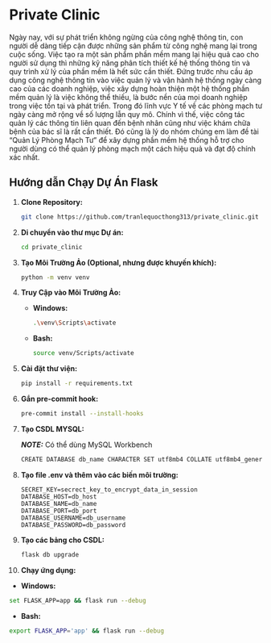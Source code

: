 # Private Clinic

Ngày nay, với sự phát triển không ngừng của công nghệ thông tin, con người dễ dàng tiếp cận được những sản phẩm từ công nghệ mang lại trong cuộc sống. Việc tạo ra một sản phẩm phần mềm mang lại hiệu quả cao cho người sử dụng thì những kỹ năng phân tích thiết kế hệ thống thông tin và quy trình xử lý của phần mềm là hết sức cần thiết. Đứng trước nhu cầu áp dụng công nghệ thông tin vào việc quản lý và vận hành hệ thống ngày càng cao của các doanh nghiệp, việc xây dựng hoàn thiện một hệ thống phần mềm quản lý là việc không thể thiếu, là bước nền của mọi doanh nghiệp trong việc tồn tại và phát triển. Trong đó lĩnh vực Y tế về các phòng mạch tư ngày càng mở rộng về số lượng lẫn quy mô. Chính vì thế, việc công tác quản lý các thông tin liên quan đến bệnh nhân cũng như việc khám chữa bệnh của bác sĩ là rất cần thiết. Đó cũng là lý do nhóm chúng em làm đề tài “Quản Lý Phòng Mạch Tư” để xây dựng phần mềm hệ thống hỗ trợ cho người dùng có thể quản lý phòng mạch một cách hiệu quả và đạt độ chính xác nhất.

## Hướng dẫn Chạy Dự Án Flask

1. **Clone Repository:**

   ```bash
   git clone https://github.com/tranlequocthong313/private_clinic.git
   ```

2. **Di chuyển vào thư mục Dự án:**

   ```bash
   cd private_clinic
   ```

3. **Tạo Môi Trường Ảo (Optional, nhưng được khuyến khích):**

   ```bash
   python -m venv venv
   ```

4. **Truy Cập vào Môi Trường Ảo:**

   - **Windows:**

     ```bash
     .\venv\Scripts\activate
     ```

   - **Bash:**
     ```bash
     source venv/Scripts/activate
     ```

5. **Cài đặt thư viện:**

   ```bash
   pip install -r requirements.txt
   ```

6. **Gắn pre-commit hook:**

   ```bash
   pre-commit install --install-hooks
   ```

7. **Tạo CSDL MYSQL:**

   **_NOTE:_** Có thể dùng MySQL Workbench

   ```bash
   CREATE DATABASE db_name CHARACTER SET utf8mb4 COLLATE utf8mb4_general_ci;
   ```

8. **Tạo file .env và thêm vào các biến môi trường:**

   ```
   SECRET_KEY=secrect_key_to_encrypt_data_in_session
   DATABASE_HOST=db_host
   DATABASE_NAME=db_name
   DATABASE_PORT=db_port
   DATABASE_USERNAME=db_username
   DATABASE_PASSWORD=db_password
   ```

9. **Tạo các bảng cho CSDL:**

   ```bash
   flask db upgrade
   ```

10. **Chạy ứng dụng:**

   - **Windows:**

   ```bash
   set FLASK_APP=app && flask run --debug
   ```

   - **Bash:**

   ```bash
   export FLASK_APP='app' && flask run --debug
   ```
